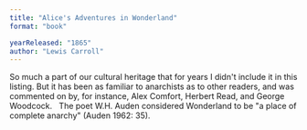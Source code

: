 ```yaml
---
title: "Alice's Adventures in Wonderland"
format: "book"

yearReleased: "1865"
author: "Lewis Carroll"
---
```

So much a part of our cultural heritage that for years I  didn't include it in this listing. But it has been as familiar to anarchists as  to other readers, and was commented on by, for instance, Alex Comfort, Herbert  Read, and George Woodcock.
 
The poet W.H. Auden considered Wonderland to  be "a place of complete anarchy" (Auden 1962: 35).
 